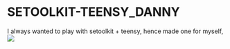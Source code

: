 # SETOOLKIT-TEENSY_DANNY
I always wanted to play with setoolkit + teensy, hence made one for myself,
![](teensy+sd.gif)
